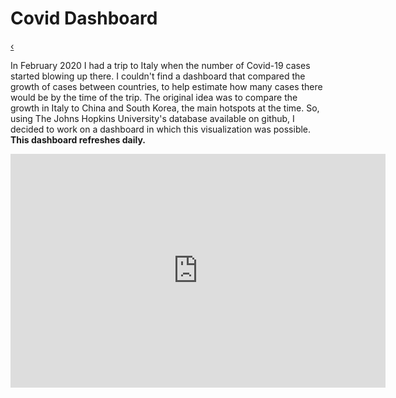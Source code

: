 <head>
<style>

.button {
  font-family : inherit;
  border: none;
  color: white;
  padding: 8px 16px;
  text-align: center;
  display: inline-block;
  transition-duration: 0.4s;
  cursor: pointer;
}

.button {
  background-color: #f2f2f2; 
  color: black; 
  border: 2px solid black;
}

.button:hover {
  background-color: #666666;
  color: white;
}


.previous {
  background-color: #f2f2f2;
  color: black;
  border: 0.5px solid black;

}

.round {
  border-radius: 50%;
}
</style>
</head>



# Covid Dashboard

<a href="./" class="button previous round">&#8249;</a>

In February 2020 I had a trip to Italy when the number of Covid-19 cases started blowing up there. I couldn't find a dashboard that compared the growth of cases between countries, to help estimate how many cases there would be by the time of the trip. The original idea was to compare the growth in Italy to China and South Korea, the main hotspots at the time. So, using The Johns Hopkins University's database available on github, I decided to work on a dashboard in which this visualization was possible. __This dashboard refreshes daily.__

<iframe width="600" height="373.5" src="https://app.powerbi.com/view?r=eyJrIjoiYzNlMWM3M2MtNTNkYy00ZjJjLWFlZGEtNDQxZjJmMTVjOTIxIiwidCI6ImY2YjZkZDViLWYwMmYtNDQxYS05OWEwLTE2MmFjNTA2MGJkMiIsImMiOjZ9&pageName=ReportSection" frameborder="0" allowFullScreen="true"></iframe>
